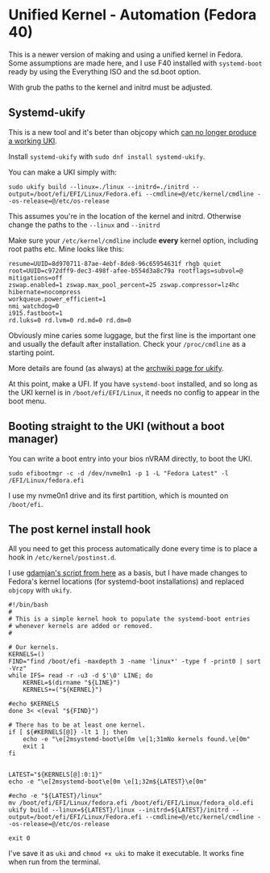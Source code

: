 # Unified Kernel - Automation (Fedora 40)

This is a newer version of making and using a unified kernel in Fedora.
Some assumptions are made here, and I use F40 installed with ```systemd-boot``` ready by using the Everything ISO and the sd.boot option.

With grub the paths to the kernel and initrd must be adjusted.

## Systemd-ukify

This is a new tool and it's beter than objcopy which [can no longer produce a working UKI](https://github.com/systemd/systemd/issues/28419).

Install ```systemd-ukify``` with ```sudo dnf install systemd-ukify```.

You can make a UKI simply with:

~~~
sudo ukify build --linux=./linux --initrd=./initrd --output=/boot/efi/EFI/Linux/Fedora.efi --cmdline=@/etc/kernel/cmdline --os-release=@/etc/os-release
~~~

This assumes you're in the location of the kernel and initrd. Otherwise change the paths to the ```--linux``` and ```--initrd```

Make sure your ```/etc/kernel/cmdline``` include **every** kernel option, including root paths etc.
Mine looks like this:
~~~
resume=UUID=8d970711-87ae-4ebf-8de8-96c65954631f rhgb quiet root=UUID=c972dff9-dec3-498f-afee-b554d3a8c79a rootflags=subvol=@
mitigations=off
zswap.enabled=1 zswap.max_pool_percent=25 zswap.compressor=lz4hc
hibernate=nocompress
workqueue.power_efficient=1
nmi_watchdog=0
i915.fastboot=1
rd.luks=0 rd.lvm=0 rd.md=0 rd.dm=0
~~~

Obviously mine caries some luggage, but the first line is the important one and usually the default after installation. 
Check your ```/proc/cmdline``` as a starting point.

More details are found (as always) at the [archwiki page for ukify](https://wiki.archlinux.org/title/Unified_kernel_image#ukify).

At this point, make a UFI. If you have ```systemd-boot``` installed, and so long as the UKI kernel is in ```/boot/efi/EFI/Linux```, it needs no config to appear in the boot menu.

## Booting straight to the UKI (without a boot manager)

You can write a boot entry into your bios nVRAM directly, to boot the UKI.

```sudo efibootmgr -c -d /dev/nvme0n1 -p 1 -L "Fedora Latest" -l /EFI/Linux/fedora.efi```

I use my nvme0n1 drive and its first partition, which is mounted on ```/boot/efi```.

## The post kernel install hook

All you need to get this process automatically done every time is to place a hook in ```/etc/kernel/postinst.d```.

I use [gdamjan's script from here](https://gist.github.com/gdamjan/ccdcda2c91119406a0f8d22f8b8f2c4a#file-zz-update-systemd-boot-L25) as a basis, but I have made changes to Fedora's kernel locations (for systemd-boot installations) and replaced ```objcopy``` with ```ukify```.

~~~
#!/bin/bash
#
# This is a simple kernel hook to populate the systemd-boot entries
# whenever kernels are added or removed.
#
       
# Our kernels.
KERNELS=()
FIND="find /boot/efi -maxdepth 3 -name 'linux*' -type f -print0 | sort -Vrz"
while IFS= read -r -u3 -d $'\0' LINE; do
    KERNEL=$(dirname "${LINE}")
    KERNELS+=("${KERNEL}")

#echo $KERNELS
done 3< <(eval "${FIND}")

# There has to be at least one kernel.
if [ ${#KERNELS[@]} -lt 1 ]; then
    echo -e "\e[2msystemd-boot\e[0m \e[1;31mNo kernels found.\e[0m"
    exit 1
fi


LATEST="${KERNELS[@]:0:1}"
echo -e "\e[2msystemd-boot\e[0m \e[1;32m${LATEST}\e[0m"

#echo -e "${LATEST}/linux"
mv /boot/efi/EFI/Linux/fedora.efi /boot/efi/EFI/Linux/fedora_old.efi
ukify build --linux=${LATEST}/linux --initrd=${LATEST}/initrd --output=/boot/efi/EFI/Linux/Fedora.efi --cmdline=@/etc/kernel/cmdline --os-release=@/etc/os-release

exit 0
~~~

I've save it as ```uki``` and ```chmod +x uki``` to make it executable. It works fine when run from the terminal.



